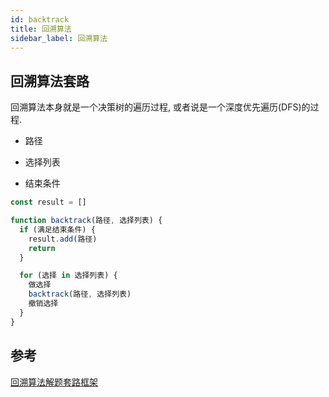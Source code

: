 ```yaml
---
id: backtrack
title: 回溯算法
sidebar_label: 回溯算法
---
```


## 回溯算法套路

回溯算法本身就是一个决策树的遍历过程, 或者说是一个深度优先遍历(DFS)的过程.

- 路径

- 选择列表

- 结束条件

```ts
const result = []

function backtrack(路径, 选择列表) {
  if (满足结束条件) {
    result.add(路径)
    return
  }

  for (选择 in 选择列表) {
    做选择
    backtrack(路径, 选择列表)
    撤销选择
  }
}
```

## 参考

[回溯算法解题套路框架](https://labuladong.gitbook.io/algo/suan-fa-si-wei-xi-lie/hui-su-suan-fa-dfs-suan-fa/hui-su-suan-fa-xiang-jie-xiu-ding-ban)
